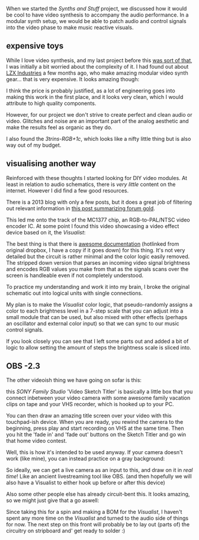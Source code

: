 When we started the *Synths and Stuff* project, we discussed how it would be cool to have video
synthesis to accompany the audio performance. In a modular synth setup, we would be able to patch
audio and control signals into the video phase to make music reactive visuals.

## expensive toys
While I love video synthesis, and my last project before this [was sort of that][plonat-atek], I was
initially a bit worried about the complexity of it.
I had found out about [LZX Industries][lzx] a few months ago, who make amazing modular video synth
gear... that is very expensive. It looks amazing though:

<mmm-embed path="LZX_reel"></mmm-embed>

I think the price is probably justified, as a lot of engineering goes into making this work in the
first place, and it looks very clean, which I would attribute to high quality components.

However, for our project we don't strive to create perfect and clean audio or video.
Glitches and noise are an important part of the analog aesthetic and make the results feel as
organic as they do.

I also found the *3trins-RGB+1c*, which looks like a nifty little thing but is also way out of my
budget.

## visualising another way
Reinforced with these thoughts I started looking for DIY video modules. At least in relation to
audio schematics, there is *very little* content on the internet.
However I did find a few good resources.

There is a 2013 blog with only a few posts, but it does a great job of filtering out relevant
information in [this post summarizing forum gold][vfold].

This led me onto the track of the MC1377 chip, an RGB-to-PAL/NTSC video encoder IC.
At some point I found this video showcasing a video effect device based on it, the *Visualist*:

<mmm-embed path="visualist"></mmm-embed>

The best thing is that there is [awesome documentation][visualist] (hotlinked from original dropbox,
I have a copy if it goes down) for this thing.
It's not very detailed but the circuit is rather minimal and the color logic easily removed.
The stripped down version that parses an incoming video signal brightness and encodes RGB values you
make from that as the signals scans over the screen is handleable even if not completely understood.

To practice my understanding and work it into my brain, I broke the original schematic out into
logical units with single connections.

My plan is to make the *Visualist* color logic, that pseudo-randomly assigns a color to each
brightness level in a 7-step scale that you can adjust into a small module that can be used,
but also mixed with other effects (perhaps an oscillator and external color input) so that we can
sync to our music control signals.

<mmmdom path="schematic"></mmmdom>
<mmmdom path="mine"></mmmdom>

If you look closely you can see that I left some parts out and added a bit of logic to allow setting
the amount of steps the brightness scale is sliced into.

## OBS -2.3
The other videoish thing we have going on sofar is this:

<mmm-embed path="sketch_titler" nolink></mmm-embed>

this *SONY Family Studio* 'Video Sketch Titler' is basically a little box that you connect inbetween
your video camera with some awesome family vacation clips on tape and your VHS recorder, which is
hooked up to your PC.

You can then draw an amazing title screen over your video with this touchpad-ish device.
When you are ready, you rewind the camera to the beginning, press play and start recording on VHS at
the same time.  Then you hit the 'fade in' and 'fade out' buttons on the Sketch Titler and go win
that home video contest.

Well, this is how it's intended to be used anyway. If your camera doesn't work (like mine), you can
instead practice on a gray background:

<mmmdom path="ich_bin_holz"></mmmdom>

So ideally, we can get a live camera as an input to this, and draw on it in *real time*!
Like an ancient livestreaming tool like OBS.
(and then hopefully we will also have a Visualist to either hook up before or after this device)

Also some other people else has already circuit-bent this.
It looks amazing, so we might just give that a go aswell:

<mmm-embed path="bent1"></mmm-embed>
<mmm-embed path="bent2"></mmm-embed>

Since taking this for a spin and making a BOM for the *Visualist*,
I haven't spent any more time on the *Visualist* and turned to the audio side of things for now.
The next step on this front will probably be to lay out (parts of) the circuitry on stripboard and'
get ready to solder :)

[plonat-atek]:  https://s-ol.itch.io/plonat-atek
[lzx]:          https://www.lzxindustries.net/
[vfold]:        https://vfoldsynth.wordpress.com/2013/01/23/hidden-stores-of-forum-gold/
[visualist]:    https://www.dropbox.com/s/uhjd2e6gur972yo/VisualistKl.pdf?dl=0
